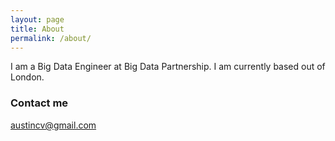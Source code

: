 ```yaml
---
layout: page
title: About
permalink: /about/
---
```


I am a Big Data Engineer at Big Data Partnership. I am currently based out of London.

### Contact me

[austincv@gmail.com](mailto:austincv@gmail.com)